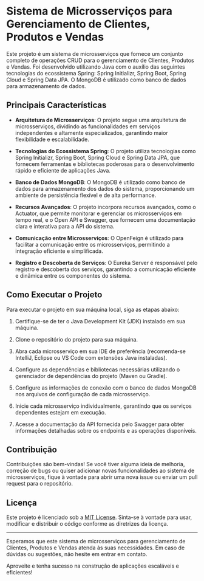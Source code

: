 # Sistema de Microsserviços para Gerenciamento de Clientes, Produtos e Vendas

Este projeto é um sistema de microsserviços que fornece um conjunto completo de operações CRUD para o gerenciamento de Clientes, Produtos e Vendas. Foi desenvolvido utilizando Java com o auxílio das seguintes tecnologias do ecossistema Spring: Spring Initializr, Spring Boot, Spring Cloud e Spring Data JPA. O MongoDB é utilizado como banco de dados para armazenamento de dados.

## Principais Características

- **Arquitetura de Microsserviços**: O projeto segue uma arquitetura de microsserviços, dividindo as funcionalidades em serviços independentes e altamente especializados, garantindo maior flexibilidade e escalabilidade.

- **Tecnologias do Ecossistema Spring**: O projeto utiliza tecnologias como Spring Initializr, Spring Boot, Spring Cloud e Spring Data JPA, que fornecem ferramentas e bibliotecas poderosas para o desenvolvimento rápido e eficiente de aplicações Java.

- **Banco de Dados MongoDB**: O MongoDB é utilizado como banco de dados para armazenamento dos dados do sistema, proporcionando um ambiente de persistência flexível e de alta performance.

- **Recursos Avançados**: O projeto incorpora recursos avançados, como o Actuator, que permite monitorar e gerenciar os microsserviços em tempo real, e o Open API e Swagger, que fornecem uma documentação clara e interativa para a API do sistema.

- **Comunicação entre Microsserviços**: O OpenFeign é utilizado para facilitar a comunicação entre os microsserviços, permitindo a integração eficiente e simplificada.

- **Registro e Descoberta de Serviços**: O Eureka Server é responsável pelo registro e descoberta dos serviços, garantindo a comunicação eficiente e dinâmica entre os componentes do sistema.

## Como Executar o Projeto

Para executar o projeto em sua máquina local, siga as etapas abaixo:

1. Certifique-se de ter o Java Development Kit (JDK) instalado em sua máquina.

2. Clone o repositório do projeto para sua máquina.

3. Abra cada microsserviço em sua IDE de preferência (recomenda-se IntelliJ, Eclipse ou VS Code com extensões Java instaladas).

4. Configure as dependências e bibliotecas necessárias utilizando o gerenciador de dependências do projeto (Maven ou Gradle).

5. Configure as informações de conexão com o banco de dados MongoDB nos arquivos de configuração de cada microsserviço.

6. Inicie cada microsserviço individualmente, garantindo que os serviços dependentes estejam em execução.

7. Acesse a documentação da API fornecida pelo Swagger para obter informações detalhadas sobre os endpoints e as operações disponíveis.

## Contribuição

Contribuições são bem-vindas! Se você tiver alguma ideia de melhoria, correção de bugs ou quiser adicionar novas funcionalidades ao sistema de microsserviços, fique à vontade para abrir uma nova issue ou enviar um pull request para o repositório.

## Licença

Este projeto é licenciado sob a [MIT License](https://opensource.org/licenses/MIT). Sinta-se à vontade para usar, modificar e distribuir o código conforme as diretrizes da licença.

---
Esperamos que este sistema de microsserviços para gerenciamento de Clientes, Produtos e Vendas atenda às suas necessidades. Em caso de dúvidas ou sugestões, não hesite em entrar em contato.

Aproveite e tenha sucesso na construção de aplicações escaláveis e eficientes!
